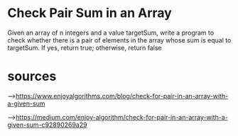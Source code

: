 # Check Pair Sum in an Array
Given an array of n integers and a value targetSum, write a program to check whether there is a pair of elements in the array whose sum is equal to targetSum. If yes, return true; otherwise, return false

# sources 
-->https://www.enjoyalgorithms.com/blog/check-for-pair-in-an-array-with-a-given-sum

-->https://medium.com/enjoy-algorithm/check-for-pair-in-an-array-with-a-given-sum-c92890269a29
